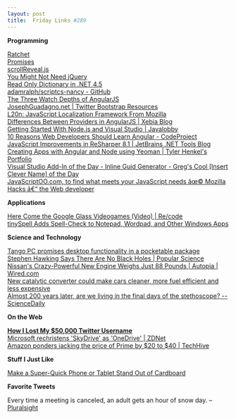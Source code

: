 ```yaml
---
layout: post
title:  Friday Links #289
---
```

**Programming**

[Ratchet](http://maker.github.io/ratchet/)  
[Promises](http://www.promisejs.org/intro/)  
[scrollReveal.js](http://julianlloyd.me/scrollreveal/?utm_source=javascriptweekly&utm_medium=email)  
[You Might Not Need jQuery](http://youmightnotneedjquery.com/?utm_source=javascriptweekly&utm_medium=email)  
[Read Only Dictionary in .NET 4.5](http://www.dotnetcurry.com/showarticle.aspx?ID=973)  
[adamralph/scriptcs-nancy - GitHub](https://github.com/adamralph/scriptcs-nancy#quickstart-interactive)  
[The Three Watch Depths of AngularJS](http://teropa.info/blog/2014/01/26/the-three-watch-depths-of-angularjs.html?utm_source=ng-newsletter&utm_campaign=872065a391-AngularJS_Newsletter_1_28_141_28_2014&utm_medium=email&utm_term=0_fa61364f13-872065a391-88880093)  
[JosephGuadagno.net | Twitter Bootstrap Resources](http://www.josephguadagno.net/post/2014/01/24/Twitter-Bootstrap-Resources)  
[L20n: JavaScript Localization Framework From Mozilla](http://www.infoq.com/news/2014/01/l20n?utm_campaign=infoq_content&utm_source=infoq&utm_medium=feed&utm_term=global&utm_reader=feedly)  
[Differences Between Providers in AngularJS | Xebia Blog](http://blog.xebia.com/2013/09/01/differences-between-providers-in-angularjs/?utm_source=ng-newsletter&utm_campaign=872065a391-AngularJS_Newsletter_1_28_141_28_2014&utm_medium=email&utm_term=0_fa61364f13-872065a391-88880093)  
[Getting Started With Node.js and Visual Studio | Javalobby](http://java.dzone.com/articles/getting-started-nodejs-and-0?utm_source=feedburner&utm_medium=feed&utm_campaign=Feed%3A+zones%2Fcss+%28CSS+Zone%29)  
[10 Reasons Web Developers Should Learn Angular - CodeProject](http://www.codeproject.com/Articles/718046/10-Reasons-Web-Developers-Should-Learn-Angular)  
[JavaScript Improvements in ReSharper 8.1 | JetBrains .NET Tools Blog](http://blog.jetbrains.com/dotnet/2014/01/30/javascript-improvements-resharper-81/)  
[Creating Apps with Angular and Node using Yeoman | Tyler Henkel's Portfolio](http://tylerhenkel.com/creating-apps-with-angular-and-node-using-yeoman/?utm_source=javascriptweekly&utm_medium=email)  
[Visual Studio Add-In of the Day - Inline Guid Generator - Greg's Cool [Insert Clever Name] of the Day](http://coolthingoftheday.blogspot.com/2014/01/visual-studio-add-in-of-day-inline-guid.html)  
[JavaScriptOO.com, to find what meets your JavaScript needs âœ© Mozilla Hacks â€“ the Web developer ](https://hacks.mozilla.org/2014/01/javascriptoo-com-to-find-what-meets-your-javascript-needs/?utm_source=javascriptweekly&utm_medium=email)  


**Applications**

[Here Come the Google Glass Videogames (Video) | Re/code](http://recode.net/2014/01/28/here-come-the-google-glass-videogames-video/)  
[tinySpell Adds Spell-Check to Notepad, Wordpad, and Other Windows Apps](http://lifehacker.com/tinyspell-adds-spell-check-to-notepad-wordpad-and-oth-1510316332)  


**Science and Technology**

[Tango PC promises desktop functionality in a pocketable package](http://www.gizmag.com/tango-portable-pc/30591/)  
[Stephen Hawking Says There Are No Black Holes | Popular Science](http://www.popsci.com/article/science/stephen-hawking-says-there-are-no-black-holes)  
[Nissan's Crazy-Powerful New Engine Weighs Just 88 Pounds | Autopia | Wired.com](http://www.wired.com/autopia/2014/01/nissan-3-cylinder-le-mans/?utm_source=feedburner&utm_medium=feed&utm_campaign=Feed%3A+wiredautopia+%28Wired%3A+Blog+-+Autopia%29)  
[New catalytic converter could make cars cleaner, more fuel efficient and less expensive](http://www.gizmag.com/more-effective-catalytic-converter/30636/)  
[Almost 200 years later, are we living in the final days of the stethoscope? -- ScienceDaily](http://www.sciencedaily.com/releases/2014/01/140123222051.htm)  
  


**On the Web**

[**How I Lost My $50,000 Twitter Username**](https://medium.com/p/24eb09e026dd)  
[Microsoft rechristens 'SkyDrive' as 'OneDrive' | ZDNet](http://www.zdnet.com/microsoft-rechristens-skydrive-as-onedrive-7000025617/)  
[Amazon ponders jacking the price of Prime by $20 to $40 | TechHive](http://www.techhive.com/article/2092384/amazon-ponders-jacking-the-price-of-prime-20-to-40.html)  
  


**Stuff I Just Like**

[Make a Super-Quick Phone or Tablet Stand Out of Cardboard](http://lifehacker.com/make-a-super-quick-phone-or-tablet-stand-out-of-cardboa-1512059509)  


**Favorite Tweets**

Every time a meeting is canceled, an adult gets an hour of snow day. – [Pluralsight](https://twitter.com/pluralsight/status/427930055579148288)

